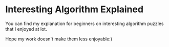 # Interesting Algorithm Explained
You can find my explanation for beginners on interesting algorithm puzzles that I enjoyed at lot.

Hope my work doesn't make them less enjoyable:)
